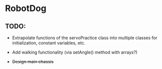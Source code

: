 # RobotDog

## TODO:

* Extrapolate functions of the servoPractice class into multiple classes for initialization, constant variables, etc.

* Add walking functionality (via setAngle() method with arrays?)

* ~~Design main chassis~~
